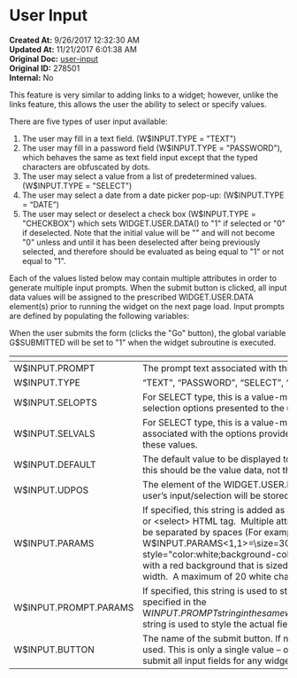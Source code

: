 # User Input

<PageHeader />

**Created At:** 9/26/2017 12:32:30 AM  
**Updated At:** 11/21/2017 6:01:38 AM  
**Original Doc:** [user-input](https://docs.zumasys.com/36577-mv-dashboard/user-input)  
**Original ID:** 278501  
**Internal:** No  


This feature is very similar to adding links to a widget; however, unlike the links feature, this allows the user the ability to select or specify values.

There are five types of user input available:

1. The user may fill in a text field. (W$INPUT.TYPE = "TEXT")
2. The user may fill in a password field (W$INPUT.TYPE = "PASSWORD"), which behaves the same as text field input except that the typed characters are obfuscated by dots.
3. The user may select a value from a list of predetermined values. (W$INPUT.TYPE = "SELECT")
4. The user may select a date from a date picker pop-up: (W$INPUT.TYPE = “DATE”)
5. The user may select or deselect a check box (W$INPUT.TYPE = "CHECKBOX") which sets WIDGET.USER.DATA() to "1" if selected or "0" if deselected. Note that the initial value will be "" and will not become "0" unless and until it has been deselected after being previously selected, and therefore should be evaluated as being equal to "1" or not equal to "1".


Each of the values listed below may contain multiple attributes in order to generate multiple input prompts. When the submit button is clicked, all input data values will be assigned to the prescribed WIDGET.USER.DATA element(s) prior to running the widget on the next page load. Input prompts are defined by populating the following variables:

When the user submits the form (clicks the "Go" button), the global variable G$SUBMITTED will be set to "1" when the widget subroutine is executed.


| <!----> | <!----> |
| --- | --- |
| W$INPUT.PROMPT<br> | The prompt text associated with this input<br> |
| W$INPUT.TYPE<br> | “TEXT”, “PASSWORD”, “SELECT”, “DATE” or “CHECKBOX”<br> |
| W$INPUT.SELOPTS<br> | For SELECT type, this is a value-mark-delimited list of selection options presented to the user in a drop-down list.<br> |
| W$INPUT.SELVALS<br> | For SELECT type, this is a value-mark-delimited list of values associated with the options provided. The user does not see these values.<br> |
| W$INPUT.DEFAULT<br> | The default value to be displayed to the user. For SELECT type, this should be the value data, not the option text.<br> |
| W$INPUT.UDPOS<br> | The element of the WIDGET.USER.DATA array in which the user’s input/selection will be stored.<br> |
| W$INPUT.PARAMS<br> | If specified, this string is added as an attribute to the &lt;input&gt; or &lt;select&gt; HTML tag.  Multiple attributes for a single tag must be separated by spaces (For example: W$INPUT.PARAMS&lt;1,1&gt;=\size=30 maxlength=20 style="color:white;background-color:red"\) creates a text box with a red background that is sized at 30% of the available width.  A maximum of 20 white characters are allowed.<br> |
| W$INPUT.PROMPT.PARAMS<br> | If specified, this string is used to style the prompt text specified in the W$INPUT.PROMPT string in the same way that the W$INPUT.PARAMS string is used to style the actual field itself.<br> |
| W$INPUT.BUTTON<br> | The name of the submit button. If not specified, "Go" will be used. This is only a single value – only one button is present to submit all input fields for any widget.<br> |

